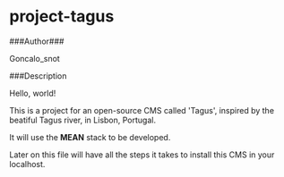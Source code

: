 # project-tagus #


###Author###

Goncalo_snot

###Description


Hello, world!

This is a project for an open-source CMS called 'Tagus', inspired by the beatiful Tagus river, in Lisbon, Portugal.


It will use the **MEAN** stack to be developed.


Later on this file will have all the steps it takes to install this CMS in your localhost.

